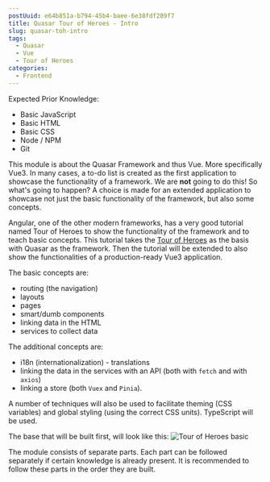 ```yaml
---
postUuid: e64b851a-b794-45b4-baee-6e38fdf289f7
title: Quasar Tour of Heroes - Intro
slug: quasar-toh-intro
tags:
  - Quasar
  - Vue
  - Tour of Heroes
categories:
  - Frontend
---
```


Expected Prior Knowledge:
- Basic JavaScript
- Basic HTML
- Basic CSS
- Node / NPM
- Git

This module is about the Quasar Framework and thus Vue. More specifically Vue3. In many cases, a to-do list is created as the first application to showcase the functionality of a framework. We are **not** going to do this! So what's going to happen? A choice is made for an extended application to showcase not just the basic functionality of the framework, but also some concepts.

Angular, one of the other modern frameworks, has a very good tutorial named Tour of Heroes to show the functionality of the framework and to teach basic concepts. This tutorial takes the [Tour of Heroes](https://angular.io/tutorial/) as the basis with Quasar as the framework. Then the tutorial will be extended to also show the functionalities of a production-ready Vue3 application.

The basic concepts are:
- routing (the navigation)
- layouts 
- pages
- smart/dumb components
- linking data in the HTML
- services to collect data

The additional concepts are:
- i18n (internationalization) - translations
- linking the data in the services with an API (both with `fetch` and with `axios`)
- linking a store (both `Vuex` and `Pinia`).

A number of techniques will also be used to facilitate theming (CSS variables) and global styling (using the correct CSS units). TypeScript will be used.

The base that will be built first, will look like this:
![Tour of Heroes basic](https://angular.io/generated/images/guide/toh/toh-anim.gif)

The module consists of separate parts. Each part can be followed separately if certain knowledge is already present. It is recommended to follow these parts in the order they are built.
